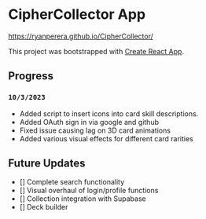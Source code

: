 # CipherCollector App

https://ryanperera.github.io/CipherCollector/

This project was bootstrapped with [Create React App](https://github.com/facebook/create-react-app).

## Progress

### `10/3/2023`
 * Added script to insert icons into card skill descriptions.
 * Added OAuth sign in via google and github
 * Fixed issue causing lag on 3D card animations
 * Added various visual effects for different card rarities


## Future Updates
 - [] Complete search functionality
 - [] Visual overhaul of login/profile functions
 - [] Collection integration with Supabase
 - [] Deck builder